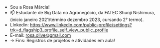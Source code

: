 - Sou a Rosa Márcia!
- 📫 Estudante de Big Data no Agronegócio, da FATEC Shunji Nishimura,
(inicio janeiro 2021/término dezembro 2023, cursando 2° termo).
- LInkedin: https://www.linkedin.com/public-profile/settings?trk=d_flagship3_profile_self_view_public_profile
- E-mail: rosa.olive@gmail.com
- -> Fins: Registros de projetos e atividades em aula!

<!---
Rosa-MarciaOlive/Rosa-MarciaOlive is a ✨ special ✨ repository because its `README.md` (this file) appears on your GitHub profile.
You can click the Preview link to take a look at your changes.
--->
